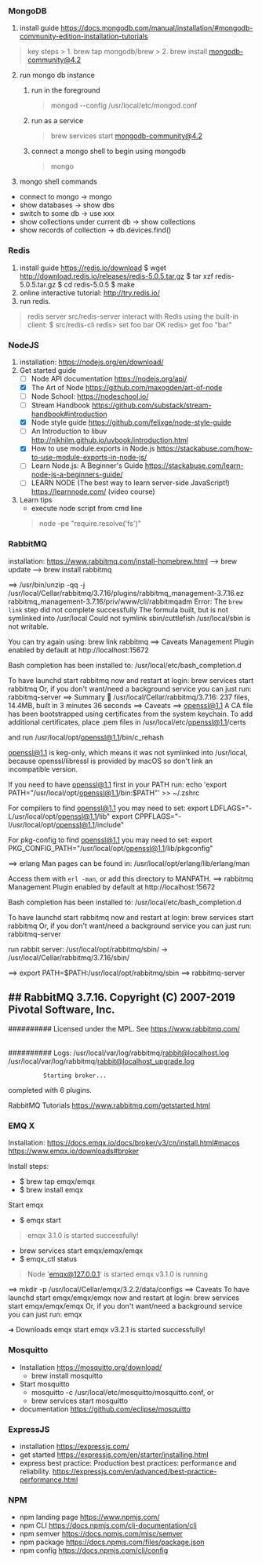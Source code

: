 ### MongoDB
1. install guide
https://docs.mongodb.com/manual/installation/#mongodb-community-edition-installation-tutorials
  > key steps
    > 1. brew tap mongodb/brew
    > 2. brew install mongodb-community@4.2 
2. run mongo db instance
   1. run in the foreground
      > mongod --config /usr/local/etc/mongod.conf
   2. run as a service
      > brew services start mongodb-community@4.2
   3. connect a mongo shell to begin using mongodb
      > mongo

3. mongo shell commands
- connect to mongo -> mongo
- show databases -> show dbs
- switch to some db -> use xxx
- show collections under current db -> show collections
- show records of collection -> db.devices.find()

### Redis
1. install guide https://redis.io/download
 $ wget http://download.redis.io/releases/redis-5.0.5.tar.gz
 $ tar xzf redis-5.0.5.tar.gz
 $ cd redis-5.0.5
 $ make
2. online interactive tutorial: http://try.redis.io/
3. run redis.
> redis server
src/redis-server
interact with Redis using the built-in client:
$ src/redis-cli
redis> set foo bar
OK
redis> get foo
"bar"

### NodeJS
1. installation: https://nodejs.org/en/download/
2. Get started guide
    - [ ] Node API documentation https://nodejs.org/api/
    - [x] The Art of Node https://github.com/maxogden/art-of-node
    - [ ] Node School: https://nodeschool.io/
    - [ ] Stream Handbook https://github.com/substack/stream-handbook#introduction
    - [x] Node style guide https://github.com/felixge/node-style-guide
    - [ ] An Introduction to libuv http://nikhilm.github.io/uvbook/introduction.html
    - [x] How to use module.exports in Node.js https://stackabuse.com/how-to-use-module-exports-in-node-js/
    - [ ] Learn Node.js: A Beginner's Guide https://stackabuse.com/learn-node-js-a-beginners-guide/
    - [ ] LEARN NODE (The best way to learn server-side JavaScript!) https://learnnode.com/ (video course)
3. Learn tips
    - execute node script from cmd line
    > node -pe "require.resolve('fs')"

### RabbitMQ
installation:  https://www.rabbitmq.com/install-homebrew.html
--> brew update
--> brew install rabbitmq


==> /usr/bin/unzip -qq -j /usr/local/Cellar/rabbitmq/3.7.16/plugins/rabbitmq_management-3.7.16.ez rabbitmq_management-3.7.16/priv/www/cli/rabbitmqadm
Error: The `brew link` step did not complete successfully
The formula built, but is not symlinked into /usr/local
Could not symlink sbin/cuttlefish
/usr/local/sbin is not writable.

You can try again using:
  brew link rabbitmq
==> Caveats
Management Plugin enabled by default at http://localhost:15672

Bash completion has been installed to:
  /usr/local/etc/bash_completion.d

To have launchd start rabbitmq now and restart at login:
  brew services start rabbitmq
Or, if you don't want/need a background service you can just run:
  rabbitmq-server
==> Summary
🍺  /usr/local/Cellar/rabbitmq/3.7.16: 237 files, 14.4MB, built in 3 minutes 36 seconds
==> Caveats
==> openssl@1.1
A CA file has been bootstrapped using certificates from the system
keychain. To add additional certificates, place .pem files in
  /usr/local/etc/openssl@1.1/certs

and run
  /usr/local/opt/openssl@1.1/bin/c_rehash

openssl@1.1 is keg-only, which means it was not symlinked into /usr/local,
because openssl/libressl is provided by macOS so don't link an incompatible version.

If you need to have openssl@1.1 first in your PATH run:
  echo 'export PATH="/usr/local/opt/openssl@1.1/bin:$PATH"' >> ~/.zshrc

For compilers to find openssl@1.1 you may need to set:
  export LDFLAGS="-L/usr/local/opt/openssl@1.1/lib"
  export CPPFLAGS="-I/usr/local/opt/openssl@1.1/include"

For pkg-config to find openssl@1.1 you may need to set:
  export PKG_CONFIG_PATH="/usr/local/opt/openssl@1.1/lib/pkgconfig"

==> erlang
Man pages can be found in:
  /usr/local/opt/erlang/lib/erlang/man

Access them with `erl -man`, or add this directory to MANPATH.
==> rabbitmq
Management Plugin enabled by default at http://localhost:15672

Bash completion has been installed to:
  /usr/local/etc/bash_completion.d

To have launchd start rabbitmq now and restart at login:
  brew services start rabbitmq
Or, if you don't want/need a background service you can just run:
  rabbitmq-server

run rabbit server:
/usr/local/opt/rabbitmq/sbin/ ->  /usr/local/Cellar/rabbitmq/3.7.16/sbin/

==> export PATH=$PATH:/usr/local/opt/rabbitmq/sbin
==> rabbitmq-server

  ##  ##
  ##  ##      RabbitMQ 3.7.16. Copyright (C) 2007-2019 Pivotal Software, Inc.
  ##########  Licensed under the MPL.  See https://www.rabbitmq.com/
  ######  ##
  ##########  Logs: /usr/local/var/log/rabbitmq/rabbit@localhost.log
                    /usr/local/var/log/rabbitmq/rabbit@localhost_upgrade.log

              Starting broker...
 completed with 6 plugins.

RabbitMQ Tutorials
https://www.rabbitmq.com/getstarted.html


### EMQ X
Installation: 
https://docs.emqx.io/docs/broker/v3/cn/install.html#macos
https://www.emqx.io/downloads#broker

Install steps:
- $ brew tap emqx/emqx
- $ brew install emqx

Start emqx
- $ emqx start
> emqx 3.1.0 is started successfully!
- brew services start emqx/emqx/emqx
- $ emqx_ctl status
> Node 'emqx@127.0.0.1' is started emqx v3.1.0 is running

==> mkdir -p /usr/local/Cellar/emqx/3.2.2/data/configs
==> Caveats
To have launchd start emqx/emqx/emqx now and restart at login:
  brew services start emqx/emqx/emqx
Or, if you don't want/need a background service you can just run:
  emqx

➜  Downloads emqx start
emqx v3.2.1 is started successfully!

### Mosquitto
- Installation https://mosquitto.org/download/
  * brew install mosquitto
- Start mosquitto
  * mosquitto -c /usr/local/etc/mosquitto/mosquitto.conf, or
  * brew services start mosquitto
- documentation https://github.com/eclipse/mosquitto

### ExpressJS
- installation https://expressjs.com/
- get started https://expressjs.com/en/starter/installing.html
- express best practice: Production best practices: performance and reliability. https://expressjs.com/en/advanced/best-practice-performance.html

### NPM
- npm landing page https://www.npmjs.com/
- npm CLI https://docs.npmjs.com/cli-documentation/cli
- npm semver https://docs.npmjs.com/misc/semver
- npm package https://docs.npmjs.com/files/package.json
- npm config https://docs.npmjs.com/cli/config

